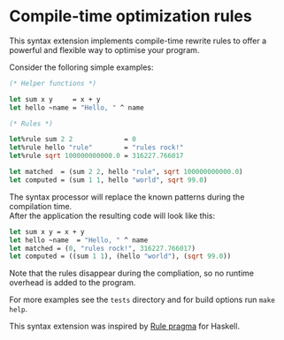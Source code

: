 
# Compile-time optimization rules

This syntax extension implements compile-time rewrite rules to offer a powerful and flexible way to optimise your program.

Consider the folloring simple examples:

```ocaml
(* Helper functions *)

let sum x y     = x + y
let hello ~name = "Hello, " ^ name

(* Rules *)

let%rule sum 2 2             = 0
let%rule hello "rule"        = "rules rock!"
let%rule sqrt 100000000000.0 = 316227.766017

let matched  = (sum 2 2, hello "rule", sqrt 100000000000.0)
let computed = (sum 1 1, hello "world", sqrt 99.0)
```

The syntax processor will replace the known patterns during the compilation time.  
After the application the resulting code will look like this:

```ocaml
let sum x y = x + y
let hello ~name  = "Hello, " ^ name
let matched = (0, "rules rock!", 316227.766017)
let computed = ((sum 1 1), (hello "world"), (sqrt 99.0))
```

Note that the rules disappear during the compliation, so no runtime overhead is added to the program.

For more examples see the `tests` directory and for build options run `make help`.

This syntax extension was inspired by [Rule pragma](https://downloads.haskell.org/~ghc/latest/docs/html/users_guide/rewrite-rules.html) for Haskell.


